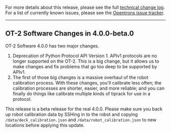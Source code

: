 For more details about this release, please see the full [technical change
log][]. For a list of currently known issues, please see the [Opentrons issue tracker][].

[technical change log]: https://github.com/Opentrons/opentrons/blob/edge/CHANGELOG.md
[opentrons issue tracker]: https://github.com/Opentrons/opentrons/issues?q=is%3Aopen+is%3Aissue+label%3Abug

---

## OT-2 Software Changes in 4.0.0-beta.0

OT-2 Software 4.0.0 has two major changes.

1. Deprecation of Python Protocol API Version 1. APIv1 protocols are no longer supported on the OT-2. This is a big change, but it allows us to make changes and fix problems that go too deep to be supported by APIv1.
2. The first of those big changes is a massive overhaul of the robot calibration process. With these changes, you'll calibrate less often; the calibration processes are shorter, easier, and more reliable; and you can finally do things like calibrate multiple kinds of tiprack for use in a protocol.

This release is a beta release for the real 4.0.0. Please make sure you back up robot calibration data by SSHing in to the robot and copying `/data/deck_calibration.json` and `/data/robot_calibration.json` to new locations before applying this update.
